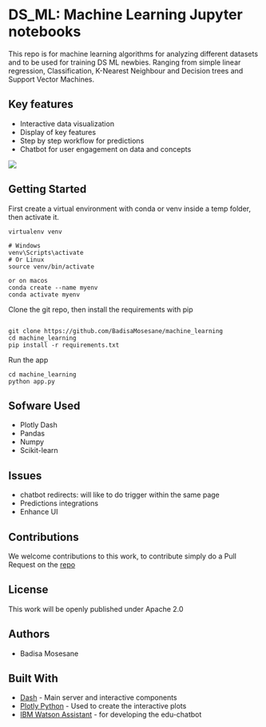 # DS_ML: Machine Learning Jupyter notebooks 

This repo is for machine learning algorithms for analyzing different datasets and to be used for training DS ML newbies.
Ranging from simple linear regression, Classification, K-Nearest Neighbour and Decision trees and Support Vector Machines.       

## Key features

- Interactive data visualization
- Display of key features
- Step by step workflow for predictions
- Chatbot for user engagement on data and concepts

![](data/dashboard.png)

## Getting Started

First create a virtual environment with conda or venv inside a temp folder, then activate it.

```
virtualenv venv

# Windows
venv\Scripts\activate
# Or Linux
source venv/bin/activate

or on macos
conda create --name myenv
conda activate myenv

```

Clone the git repo, then install the requirements with pip

```

git clone https://github.com/BadisaMosesane/machine_learning
cd machine_learning
pip install -r requirements.txt

```

Run the app

```
cd machine_learning
python app.py

```

## Sofware Used
- Plotly Dash
- Pandas
- Numpy
- Scikit-learn

## Issues
* chatbot redirects: will like to do trigger within the same page 
* Predictions integrations
* Enhance UI

## Contributions

We welcome contributions to this work, to contribute simply do a Pull Request on the [repo](https://github.com/BadisaMosesane/machine_learning)

## License
This work will be openly published under Apache 2.0

## Authors
- Badisa Mosesane

## Built With

- [Dash](https://dash.plot.ly/) - Main server and interactive components
- [Plotly Python](https://plot.ly/python/) - Used to create the interactive plots
- [IBM Watson Assistant](https://www.ibm.com/cloud/watson-assistant) -  for  developing the edu-chatbot

